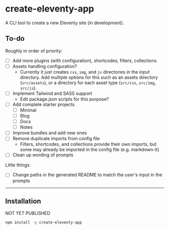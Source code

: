 # create-eleventy-app

A CLI tool to create a new Eleventy site (in development).

## To-do
Roughly in order of priority:

- [ ] Add more plugins (with configuration), shortcodes, filters, collections
- [ ] Assets handling configuration?
    - Currently it just creates `css`, `img`, and `js` directories in the input directory. Add multiple options for this such as an assets directory (`src/assets`), or a directory for each asset type (`src/css`, `src/img`, `src/js`).
- [ ] Implement Tailwind and SASS support
    - Edit package.json scripts for this purpose?
- [ ] Add complete starter projects
    - [ ] Minimal
    - [ ] Blog
    - [ ] Docs
    - [ ] Notes
- [ ] Improve bundles and add new ones
- [ ] Remove duplicate imports from config file
    - Filters, shortcodes, and collections provide their own imports, but some may already be imported in the config file (e.g. markdown-it)
- [ ] Clean up wording of prompts

Little things:
- [ ] Change paths in the generated README to match the user's input in the prompts
---

## Installation

NOT YET PUBLISHED

```sh
npm install -g create-eleventy-app
```